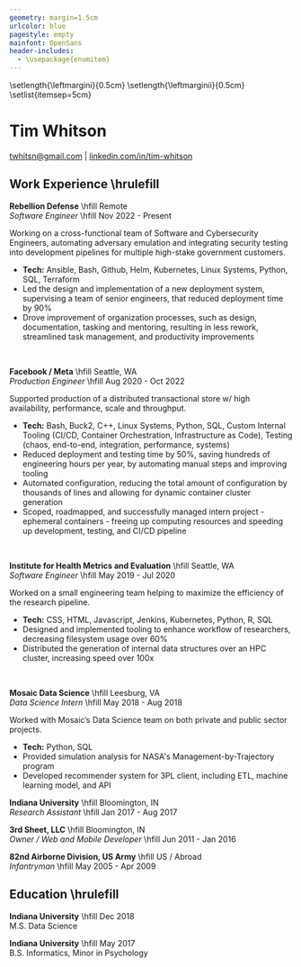 ```yaml
---
geometry: margin=1.5cm
urlcolor: blue
pagestyle: empty
mainfont: OpenSans
header-includes:
  - \usepackage{enumitem}
---
```

\setlength{\leftmargini}{0.5cm}
\setlength{\leftmarginii}{0.5cm}
\setlist{itemsep=5cm} 

# Tim Whitson

[twhitsn@gmail.com](mailto:twhitsn@gmail.com) | [linkedin.com/in/tim-whitson](https://linkedin.com/in/tim-whitson)

## Work Experience \hrulefill

**Rebellion Defense** \hfill Remote  
*Software Engineer* \hfill Nov 2022 - Present

Working on a cross-functional team of Software and Cybersecurity Engineers, automating adversary emulation and integrating security testing into development pipelines for multiple high-stake government customers.


- **Tech:** Ansible, Bash, Github, Helm, Kubernetes, Linux Systems, Python, SQL, Terraform
- Led the design and implementation of a new deployment system, supervising a team of senior engineers, that reduced deployment time by 90%
- Drove improvement of organization processes, such as design, documentation, tasking and mentoring, resulting in less rework, streamlined task management, and productivity improvements
<br>  

**Facebook / Meta** \hfill Seattle, WA   
*Production Engineer* \hfill Aug 2020 - Oct 2022  

Supported production of a distributed transactional store w/ high availability, performance, scale and throughput.

- **Tech:** Bash, Buck2, C++, Linux Systems, Python, SQL, Custom Internal Tooling (CI/CD, Container Orchestration, Infrastructure as Code), Testing (chaos, end-to-end, integration, performance, systems)
- Reduced deployment and testing time by 50%, saving hundreds of engineering hours per year, by automating manual steps and improving tooling
- Automated configuration, reducing the total amount of configuration by thousands of lines and allowing for dynamic container cluster generation
- Scoped, roadmapped, and successfully managed intern project - ephemeral containers - freeing up computing resources and speeding up development, testing, and CI/CD pipeline
<br>  
 
**Institute for Health Metrics and Evaluation** \hfill Seattle, WA  
*Software Engineer* \hfill May 2019 - Jul 2020  

Worked on a small engineering team helping to maximize the efficiency of the research pipeline.

- **Tech:** CSS, HTML, Javascript, Jenkins, Kubernetes, Python, R, SQL
- Designed and implemented tooling to enhance workflow of researchers, decreasing filesystem usage over 60%
- Distributed the generation of internal data structures over an HPC cluster, increasing speed over 100x
<br>  

**Mosaic Data Science** \hfill Leesburg, VA  
*Data Science Intern* \hfill May 2018 - Aug 2018     

Worked with Mosaic’s Data Science team on both private and public sector projects.

- **Tech:** Python, SQL
- Provided simulation analysis for NASA's Management-by-Trajectory program
- Developed recommender system for 3PL client, including ETL, machine learning model, and API

**Indiana University** \hfill Bloomington, IN  
*Research Assistant* \hfill Jan 2017 - Aug 2017  

**3rd Sheet, LLC** \hfill Bloomington, IN  
*Owner / Web and Mobile Developer* \hfill Jun 2011 - Jan 2016  

**82nd Airborne Division, US Army** \hfill US / Abroad  
*Infantryman* \hfill May 2005 - Apr 2009  

## Education \hrulefill

**Indiana University** \hfill Dec 2018  
M.S. Data Science

**Indiana University** \hfill May 2017  
B.S. Informatics, Minor in Psychology 


